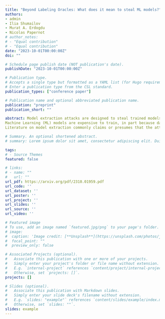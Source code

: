 ```yaml
---
title: "Beyond Labeling Oracles: What does it mean to steal ML models?"
authors:
- admin
- Ilia Shumailov
- Murat A. Erdogdu
- Nicolas Papernot
# author_notes:
# - "Equal contribution"
# - "Equal contribution"
date: "2023-10-01T00:00:00Z"
doi: ""

# Schedule page publish date (NOT publication's date).
publishDate: "2023-10-01T00:00:00Z"

# Publication type.
# Accepts a single type but formatted as a YAML list (for Hugo requirements).
# Enter a publication type from the CSL standard.
publication_types: ["conference paper"]

# Publication name and optional abbreviated publication name.
publication: "preprint"
publication_short: ""

abstract: Model extraction attacks are designed to steal trained models with only query access, as is often provided through APIs that ML-as-a-Service providers offer.
Machine Learning (ML) models are expensive to train, in part because data is hard to obtain, and a primary incentive for model extraction is to acquire a model while incurring less cost than training from scratch.
Literature on model extraction commonly claims or presumes that the attacker is able to save on both data acquisition and labeling costs. We thoroughly evaluate this assumption and find that the attacker often does not. This is because current attacks implicitly rely on the adversary being able to sample from the victim model's data distribution. We thoroughly research factors influencing the success of model extraction. We discover that prior knowledge of the attacker, i.e., access to in-distribution data, dominates other factors like the attack policy the adversary follows to choose which queries to make to the victim model API. Our findings urge the community to redefine the adversarial goals of ME attacks as current evaluation methods misinterpret the ME performance. 

# Summary. An optional shortened abstract.
# summary: Lorem ipsum dolor sit amet, consectetur adipiscing elit. Duis posuere tellus ac convallis placerat. Proin tincidunt magna sed ex sollicitudin condimentum.

tags:
# - Source Themes
featured: false

# links:
# - name: ""
#   url: ""
url_pdf: https://arxiv.org/pdf/2310.01959.pdf
url_code: ''
url_dataset: ''
url_poster: ''
url_project: ''
url_slides: ''
url_source: ''
url_video: ''

# Featured image
# To use, add an image named `featured.jpg/png` to your page's folder. 
# image:
#  caption: 'Image credit: [**Unsplash**](https://unsplash.com/photos/jdD8gXaTZsc)'
#  focal_point: ""
#  preview_only: false

# Associated Projects (optional).
#   Associate this publication with one or more of your projects.
#   Simply enter your project's folder or file name without extension.
#   E.g. `internal-project` references `content/project/internal-project/index.md`.
#   Otherwise, set `projects: []`.
projects: []

# Slides (optional).
#   Associate this publication with Markdown slides.
#   Simply enter your slide deck's filename without extension.
#   E.g. `slides: "example"` references `content/slides/example/index.md`.
#   Otherwise, set `slides: ""`.
slides: example
---
```


